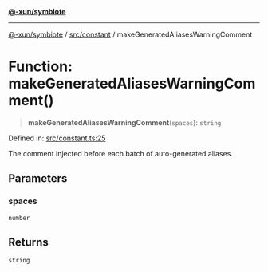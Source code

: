 [**@-xun/symbiote**](../../../README.md)

***

[@-xun/symbiote](../../../README.md) / [src/constant](../README.md) / makeGeneratedAliasesWarningComment

# Function: makeGeneratedAliasesWarningComment()

> **makeGeneratedAliasesWarningComment**(`spaces`): `string`

Defined in: [src/constant.ts:25](https://github.com/Xunnamius/symbiote/blob/5bc8cc1bc3878913c89597fb873ade336adb86bd/src/constant.ts#L25)

The comment injected before each batch of auto-generated aliases.

## Parameters

### spaces

`number`

## Returns

`string`
